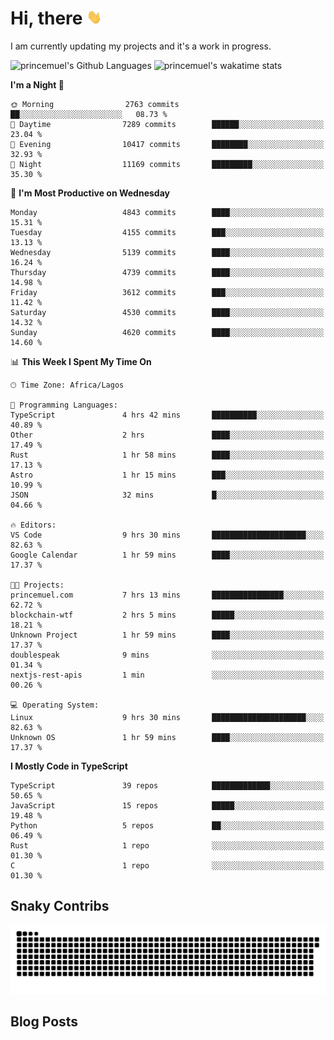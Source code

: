 # Hi, there <img src='/assets/wave.gif' alt='Just saying hello' width='24' height='24' />

<!--
**princemuel/princemuel** is a ✨ _special_ ✨ repository because its `README.md` (this file) appears on your GitHub profile.

Here are some ideas to get you started:

- 🔭 I’m currently working on ...
- 🌱 I’m currently learning ...
- 👯 I’m looking to collaborate on ...
- 🤔 I’m looking for help with ...
- 💬 Ask me about ...
- 📫 How to reach me: ...
- 😄 Pronouns: ...
- ⚡ Fun fact: ...
-->

I am currently updating my projects and it's a work in progress.

![princemuel's Github Languages](https://github-readme-stats.vercel.app/api/top-langs/?username=princemuel&text_color=586069&layout=compact&hide_border=true&title_color=0366d6&count_private=true&include_all_commits=true&theme=tokyonight&show_icons=true)
![princemuel's wakatime stats](https://github-readme-stats.vercel.app/api/wakatime?username=princemuel&text_color=586069&layout=compact&hide_border=true&title_color=0366d6&count_private=true&include_all_commits=true&theme=tokyonight&show_icons=true)

<!--START_SECTION:waka-->
**I'm a Night 🦉** 

```text
🌞 Morning                2763 commits        ██░░░░░░░░░░░░░░░░░░░░░░░   08.73 % 
🌆 Daytime                7289 commits        ██████░░░░░░░░░░░░░░░░░░░   23.04 % 
🌃 Evening                10417 commits       ████████░░░░░░░░░░░░░░░░░   32.93 % 
🌙 Night                  11169 commits       █████████░░░░░░░░░░░░░░░░   35.30 % 
```
📅 **I'm Most Productive on Wednesday** 

```text
Monday                   4843 commits        ████░░░░░░░░░░░░░░░░░░░░░   15.31 % 
Tuesday                  4155 commits        ███░░░░░░░░░░░░░░░░░░░░░░   13.13 % 
Wednesday                5139 commits        ████░░░░░░░░░░░░░░░░░░░░░   16.24 % 
Thursday                 4739 commits        ████░░░░░░░░░░░░░░░░░░░░░   14.98 % 
Friday                   3612 commits        ███░░░░░░░░░░░░░░░░░░░░░░   11.42 % 
Saturday                 4530 commits        ████░░░░░░░░░░░░░░░░░░░░░   14.32 % 
Sunday                   4620 commits        ████░░░░░░░░░░░░░░░░░░░░░   14.60 % 
```


📊 **This Week I Spent My Time On** 

```text
🕑︎ Time Zone: Africa/Lagos

💬 Programming Languages: 
TypeScript               4 hrs 42 mins       ██████████░░░░░░░░░░░░░░░   40.89 % 
Other                    2 hrs               ████░░░░░░░░░░░░░░░░░░░░░   17.49 % 
Rust                     1 hr 58 mins        ████░░░░░░░░░░░░░░░░░░░░░   17.13 % 
Astro                    1 hr 15 mins        ███░░░░░░░░░░░░░░░░░░░░░░   10.99 % 
JSON                     32 mins             █░░░░░░░░░░░░░░░░░░░░░░░░   04.66 % 

🔥 Editors: 
VS Code                  9 hrs 30 mins       █████████████████████░░░░   82.63 % 
Google Calendar          1 hr 59 mins        ████░░░░░░░░░░░░░░░░░░░░░   17.37 % 

🐱‍💻 Projects: 
princemuel.com           7 hrs 13 mins       ████████████████░░░░░░░░░   62.72 % 
blockchain-wtf           2 hrs 5 mins        █████░░░░░░░░░░░░░░░░░░░░   18.21 % 
Unknown Project          1 hr 59 mins        ████░░░░░░░░░░░░░░░░░░░░░   17.37 % 
doublespeak              9 mins              ░░░░░░░░░░░░░░░░░░░░░░░░░   01.34 % 
nextjs-rest-apis         1 min               ░░░░░░░░░░░░░░░░░░░░░░░░░   00.26 % 

💻 Operating System: 
Linux                    9 hrs 30 mins       █████████████████████░░░░   82.63 % 
Unknown OS               1 hr 59 mins        ████░░░░░░░░░░░░░░░░░░░░░   17.37 % 
```

**I Mostly Code in TypeScript** 

```text
TypeScript               39 repos            █████████████░░░░░░░░░░░░   50.65 % 
JavaScript               15 repos            █████░░░░░░░░░░░░░░░░░░░░   19.48 % 
Python                   5 repos             ██░░░░░░░░░░░░░░░░░░░░░░░   06.49 % 
Rust                     1 repo              ░░░░░░░░░░░░░░░░░░░░░░░░░   01.30 % 
C                        1 repo              ░░░░░░░░░░░░░░░░░░░░░░░░░   01.30 % 
```




<!--END_SECTION:waka-->

## Snaky Contribs

<img src='/assets/github-snake-dark.svg' alt='Snaky Contributions' />

## Blog Posts

<!-- BLOG-POST-LIST:START -->
<!-- BLOG-POST-LIST:END -->
